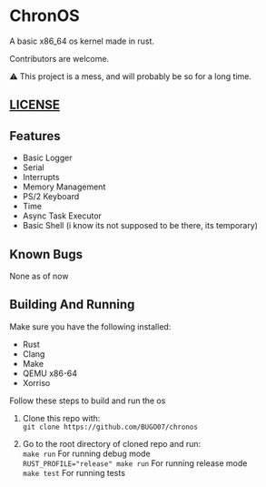 # ChronOS

A basic x86_64 os kernel made in rust.

Contributors are welcome.

:warning: This project is a mess, and will probably be so for a long time. 

## [LICENSE](LICENSE)

## Features

- Basic Logger
- Serial
- Interrupts
- Memory Management
- PS/2 Keyboard
- Time
- Async Task Executor
- Basic Shell (i know its not supposed to be there, its temporary)

## Known Bugs

None as of now

## Building And Running

Make sure you have the following installed:
* Rust
* Clang
* Make
* QEMU x86-64
* Xorriso

Follow these steps to build and run the os
1. Clone this repo with:\
``git clone https://github.com/BUGO07/chronos``

2. Go to the root directory of cloned repo and run:\
``make run`` For running debug mode\
``RUST_PROFILE="release" make run`` For running release mode\
``make test`` For running tests